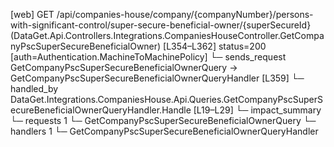 [web] GET /api/companies-house/company/{companyNumber}/persons-with-significant-control/super-secure-beneficial-owner/{superSecureId}  (DataGet.Api.Controllers.Integrations.CompaniesHouseController.GetCompanyPscSuperSecureBeneficialOwner)  [L354–L362] status=200 [auth=Authentication.MachineToMachinePolicy]
  └─ sends_request GetCompanyPscSuperSecureBeneficialOwnerQuery -> GetCompanyPscSuperSecureBeneficialOwnerQueryHandler [L359]
    └─ handled_by DataGet.Integrations.CompaniesHouse.Api.Queries.GetCompanyPscSuperSecureBeneficialOwnerQueryHandler.Handle [L19–L29]
  └─ impact_summary
    └─ requests 1
      └─ GetCompanyPscSuperSecureBeneficialOwnerQuery
    └─ handlers 1
      └─ GetCompanyPscSuperSecureBeneficialOwnerQueryHandler

